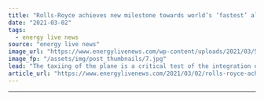```yaml
---
title: "Rolls-Royce achieves new milestone towards world’s ‘fastest’ all-electric aircraft"
date: "2021-03-02"
tags: 
  - energy live news
source: "energy live news"
image_url: "https://www.energylivenews.com/wp-content/uploads/2021/03/50971852458_0731944ed9_c.jpg"
image_fp: "/assets/img/post_thumbnails/7.jpg"
lead: "The taxiing of the plane is a critical test of the integration of the aircraft’s propulsion system, ahead of actual flight-testing, which has been planned for the Spring"
article_url: "https://www.energylivenews.com/2021/03/02/rolls-royce-achieves-new-milestone-towards-worlds-fastest-all-electric-aircraft/"
---
```


---
